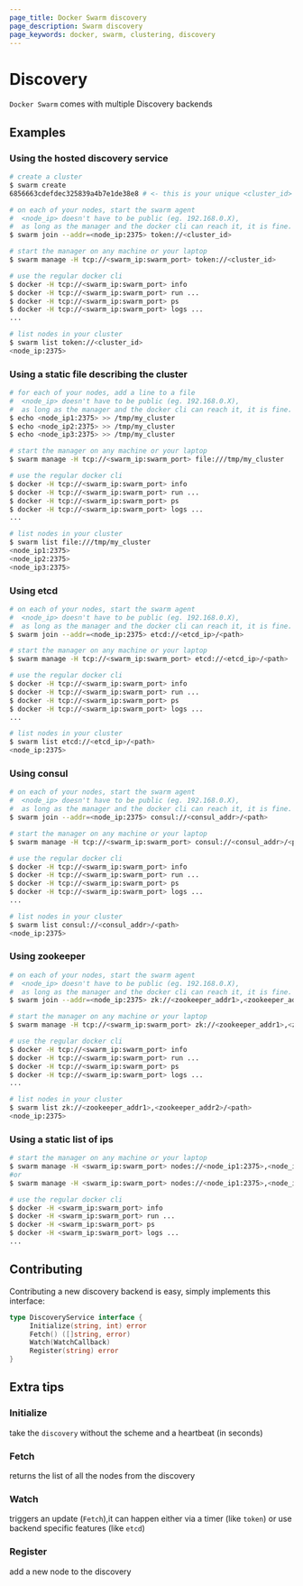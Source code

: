 ```yaml
---
page_title: Docker Swarm discovery
page_description: Swarm discovery
page_keywords: docker, swarm, clustering, discovery
---
```


# Discovery

`Docker Swarm` comes with multiple Discovery backends

## Examples

### Using the hosted discovery service

```bash
# create a cluster
$ swarm create
6856663cdefdec325839a4b7e1de38e8 # <- this is your unique <cluster_id>

# on each of your nodes, start the swarm agent
#  <node_ip> doesn't have to be public (eg. 192.168.0.X),
#  as long as the manager and the docker cli can reach it, it is fine.
$ swarm join --addr=<node_ip:2375> token://<cluster_id>

# start the manager on any machine or your laptop
$ swarm manage -H tcp://<swarm_ip:swarm_port> token://<cluster_id>

# use the regular docker cli
$ docker -H tcp://<swarm_ip:swarm_port> info
$ docker -H tcp://<swarm_ip:swarm_port> run ...
$ docker -H tcp://<swarm_ip:swarm_port> ps
$ docker -H tcp://<swarm_ip:swarm_port> logs ...
...

# list nodes in your cluster
$ swarm list token://<cluster_id>
<node_ip:2375>
```

### Using a static file describing the cluster

```bash
# for each of your nodes, add a line to a file
#  <node_ip> doesn't have to be public (eg. 192.168.0.X),
#  as long as the manager and the docker cli can reach it, it is fine.
$ echo <node_ip1:2375> >> /tmp/my_cluster
$ echo <node_ip2:2375> >> /tmp/my_cluster
$ echo <node_ip3:2375> >> /tmp/my_cluster

# start the manager on any machine or your laptop
$ swarm manage -H tcp://<swarm_ip:swarm_port> file:///tmp/my_cluster

# use the regular docker cli
$ docker -H tcp://<swarm_ip:swarm_port> info
$ docker -H tcp://<swarm_ip:swarm_port> run ...
$ docker -H tcp://<swarm_ip:swarm_port> ps
$ docker -H tcp://<swarm_ip:swarm_port> logs ...
...

# list nodes in your cluster
$ swarm list file:///tmp/my_cluster
<node_ip1:2375>
<node_ip2:2375>
<node_ip3:2375>
```

### Using etcd

```bash
# on each of your nodes, start the swarm agent
#  <node_ip> doesn't have to be public (eg. 192.168.0.X),
#  as long as the manager and the docker cli can reach it, it is fine.
$ swarm join --addr=<node_ip:2375> etcd://<etcd_ip>/<path>

# start the manager on any machine or your laptop
$ swarm manage -H tcp://<swarm_ip:swarm_port> etcd://<etcd_ip>/<path>

# use the regular docker cli
$ docker -H tcp://<swarm_ip:swarm_port> info
$ docker -H tcp://<swarm_ip:swarm_port> run ...
$ docker -H tcp://<swarm_ip:swarm_port> ps
$ docker -H tcp://<swarm_ip:swarm_port> logs ...
...

# list nodes in your cluster
$ swarm list etcd://<etcd_ip>/<path>
<node_ip:2375>
```

### Using consul

```bash
# on each of your nodes, start the swarm agent
#  <node_ip> doesn't have to be public (eg. 192.168.0.X),
#  as long as the manager and the docker cli can reach it, it is fine.
$ swarm join --addr=<node_ip:2375> consul://<consul_addr>/<path>

# start the manager on any machine or your laptop
$ swarm manage -H tcp://<swarm_ip:swarm_port> consul://<consul_addr>/<path>

# use the regular docker cli
$ docker -H tcp://<swarm_ip:swarm_port> info
$ docker -H tcp://<swarm_ip:swarm_port> run ...
$ docker -H tcp://<swarm_ip:swarm_port> ps
$ docker -H tcp://<swarm_ip:swarm_port> logs ...
...

# list nodes in your cluster
$ swarm list consul://<consul_addr>/<path>
<node_ip:2375>
```

### Using zookeeper

```bash
# on each of your nodes, start the swarm agent
#  <node_ip> doesn't have to be public (eg. 192.168.0.X),
#  as long as the manager and the docker cli can reach it, it is fine.
$ swarm join --addr=<node_ip:2375> zk://<zookeeper_addr1>,<zookeeper_addr2>/<path>

# start the manager on any machine or your laptop
$ swarm manage -H tcp://<swarm_ip:swarm_port> zk://<zookeeper_addr1>,<zookeeper_addr2>/<path>

# use the regular docker cli
$ docker -H tcp://<swarm_ip:swarm_port> info
$ docker -H tcp://<swarm_ip:swarm_port> run ...
$ docker -H tcp://<swarm_ip:swarm_port> ps
$ docker -H tcp://<swarm_ip:swarm_port> logs ...
...

# list nodes in your cluster
$ swarm list zk://<zookeeper_addr1>,<zookeeper_addr2>/<path>
<node_ip:2375>
```

### Using a static list of ips

```bash
# start the manager on any machine or your laptop
$ swarm manage -H <swarm_ip:swarm_port> nodes://<node_ip1:2375>,<node_ip2:2375>
#or
$ swarm manage -H <swarm_ip:swarm_port> nodes://<node_ip1:2375>,<node_ip2:2375>

# use the regular docker cli
$ docker -H <swarm_ip:swarm_port> info
$ docker -H <swarm_ip:swarm_port> run ...
$ docker -H <swarm_ip:swarm_port> ps
$ docker -H <swarm_ip:swarm_port> logs ...
...
```

## Contributing

Contributing a new discovery backend is easy,
simply implements this interface:

```go
type DiscoveryService interface {
     Initialize(string, int) error
     Fetch() ([]string, error)
     Watch(WatchCallback)
     Register(string) error
}
```

## Extra tips

### Initialize
take the `discovery` without the scheme and a heartbeat (in seconds)

### Fetch
returns the list of all the nodes from the discovery

### Watch
triggers an update (`Fetch`),it can happen either via
a timer (like `token`) or use backend specific features (like `etcd`)

### Register
add a new node to the discovery
